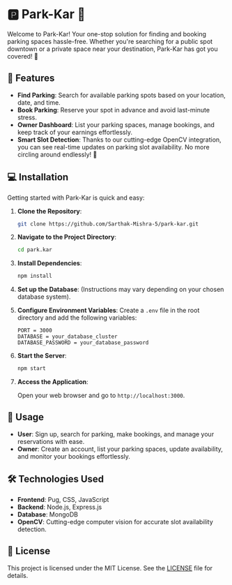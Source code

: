# 🅿️ Park-Kar 🚗

Welcome to Park-Kar! Your one-stop solution for finding and booking parking spaces hassle-free. Whether you're searching for a public spot downtown or a private space near your destination, Park-Kar has got you covered! 🌟

## 🚀 Features

- **Find Parking**: Search for available parking spots based on your location, date, and time.
- **Book Parking**: Reserve your spot in advance and avoid last-minute stress.
- **Owner Dashboard**: List your parking spaces, manage bookings, and keep track of your earnings effortlessly.
- **Smart Slot Detection**: Thanks to our cutting-edge OpenCV integration, you can see real-time updates on parking slot availability. No more circling around endlessly! 🎉

## 💻 Installation

Getting started with Park-Kar is quick and easy:

1. **Clone the Repository**:

   ```bash
   git clone https://github.com/Sarthak-Mishra-5/park-kar.git
   ```

2. **Navigate to the Project Directory**:

   ```bash
   cd park.kar
   ```

3. **Install Dependencies**:

   ```bash
   npm install
   ```

4. **Set up the Database**: (Instructions may vary depending on your chosen database system).

5. **Configure Environment Variables**: Create a `.env` file in the root directory and add the following variables:

   ```plaintext
   PORT = 3000
   DATABASE = your_database_cluster
   DATABASE_PASSWORD = your_database_password
   ```

6. **Start the Server**:

   ```bash
   npm start
   ```

7. **Access the Application**:

   Open your web browser and go to `http://localhost:3000`.

## 📝 Usage

- **User**: Sign up, search for parking, make bookings, and manage your reservations with ease.
- **Owner**: Create an account, list your parking spaces, update availability, and monitor your bookings effortlessly.

## 🛠️ Technologies Used

- **Frontend**: Pug, CSS, JavaScript
- **Backend**: Node.js, Express.js
- **Database**: MongoDB
- **OpenCV**: Cutting-edge computer vision for accurate slot availability detection.

## 📄 License

This project is licensed under the MIT License. See the [LICENSE](LICENSE) file for details.
